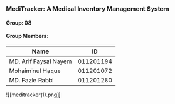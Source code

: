### MediTracker: A Medical Inventory Management System

#### Group: 08
#### Group Members:
| Name                  | ID        |
| --------------------- | --------- |
| MD. Arif Faysal Nayem | 011201194 |
| Mohaiminul Haque      | 011201072 |
| MD. Fazle Rabbi       | 011201280 |

![[meditracker(1).png]]